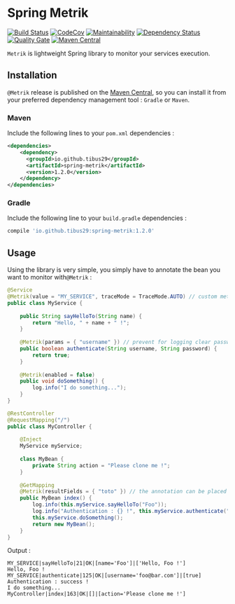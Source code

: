 # Spring Metrik
[![Build Status](https://travis-ci.org/tibus29/spring-metrik.svg?branch=master)](https://travis-ci.org/tibus29/spring-metrik)
[![CodeCov](https://codecov.io/gh/tibus29/spring-metrik/branch/master/graph/badge.svg)](https://codecov.io/gh/tibus29/spring-metrik)
[![Maintainability](https://api.codeclimate.com/v1/badges/b734eaa102d962ee179c/maintainability)](https://codeclimate.com/github/tibus29/spring-metrik/maintainability)
[![Dependency Status](https://www.versioneye.com/user/projects/5a91a8d20fb24f05aebb6f8d/badge.svg?style=flat-square)](https://www.versioneye.com/user/projects/5a91a8d20fb24f05aebb6f8d)
[![Quality Gate](https://sonarcloud.io/api/badges/gate?key=io.github.tibus29:spring-metrik)](https://sonarcloud.io/dashboard/index/io.github.tibus29:spring-metrik)
[![Maven Central](https://img.shields.io/maven-central/v/io.github.tibus29/spring-metrik.svg)](http://search.maven.org/#search%7Cga%7C1%7Cg%3Aio.github.tibus29%20a%3Aspring-metrik)

`Metrik` is lightweight Spring library to monitor your services execution. 

## Installation
`@Metrik` release is published on the [Maven Central](http://search.maven.org/#search%7Cga%7C1%7Cg%3Aio.github.tibus29%20a%3Aspring-metrik), 
so you can install it from your preferred dependency management tool : `Gradle` or `Maven`.

### Maven
Include the following lines to your `pom.xml` dependencies : 
```xml
<dependencies>
    <dependency>
      <groupId>io.github.tibus29</groupId>
      <artifactId>spring-metrik</artifactId>
      <version>1.2.0</version>
    </dependency>
</dependencies>
```

### Gradle
Include the following line to your `build.gradle` dependencies : 
```groovy
compile 'io.github.tibus29:spring-metrik:1.2.0'
```

## Usage
Using the library is very simple, you simply have to annotate the bean you want to monitor with`@Metrik` :
```java
@Service
@Metrik(value = "MY_SERVICE", traceMode = TraceMode.AUTO) // custom metrik group, TraceMode.AUTO will output all params and result
public class MyService {
    
    public String sayHelloTo(String name) { 
        return "Hello, " + name + " !"; 
    }
    
    @Metrik(params = { "username" }) // prevent for logging clear password into logs !
    public boolean authenticate(String username, String password) {
        return true;
    }
    
    @Metrik(enabled = false)
    public void doSomething() {
        log.info("I do something...");   
    }
}

@RestController
@RequestMapping("/")
public class MyController {
    
    @Inject
    MyService myService;
    
    class MyBean {
        private String action = "Please clone me !";
    }
    
    @GetMapping
    @Metrik(resultFields = { "toto" }) // the annotation can be placed on a single method
    public MyBean index() {
        log.info(this.myService.sayHelloTo("Foo"));
        log.info("Authentication : {} !", this.myService.authenticate("foo@bar.com", "password") ? "success" : "failure");
        this.myService.doSomething();
        return new MyBean();
    }
}
```
Output : 
```text
MY_SERVICE|sayHelloTo|21|OK|[name='Foo']|['Hello, Foo !']
Hello, Foo !
MY_SERVICE|authenticate|125|OK|[username='foo@bar.com']|[true]
Authentication : success !
I do something...
MyController|index|163|OK|[]|[action='Please clone me !']
```